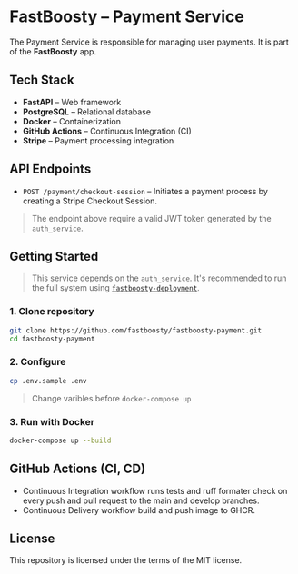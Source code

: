 # FastBoosty – Payment Service

The Payment Service is responsible for managing user payments. It is part of the **FastBoosty** app.

## Tech Stack

- **FastAPI** – Web framework
- **PostgreSQL** – Relational database
- **Docker** – Containerization
- **GitHub Actions** – Continuous Integration (CI)
- **Stripe** – Payment processing integration

## API Endpoints

- `POST /payment/checkout-session` – Initiates a payment process by creating a Stripe Checkout Session.
> The endpoint above require a valid JWT token generated by the `auth_service`.

## Getting Started

> This service depends on the `auth_service`. It's recommended to run the full system using [`fastboosty-deployment`](https://github.com/fastboosty/fastboosty-deployment).

### 1. Clone repository

```bash
git clone https://github.com/fastboosty/fastboosty-payment.git
cd fastboosty-payment
```

### 2. Configure

```bash
cp .env.sample .env
```
> Change varibles before `docker-compose up`

### 3. Run with Docker

```bash
docker-compose up --build
```


## GitHub Actions (CI, CD)

* Continuous Integration workflow runs tests and ruff formater check on every push and pull request to the main and develop branches.
* Continuous Delivery workflow build and push image to GHCR.

## License

This repository is licensed under the terms of the MIT license.
